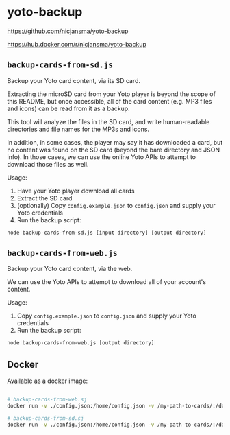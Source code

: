 # yoto-backup

https://github.com/nicjansma/yoto-backup

https://hub.docker.com/r/nicjansma/yoto-backup

## `backup-cards-from-sd.js`

Backup your Yoto card content, via its SD card.

Extracting the microSD card from your Yoto player is beyond the scope of this README, but once accessible, all of the card content (e.g. MP3 files and icons) can be read from it as a backup.

This tool will analyze the files in the SD card, and write human-readable directories and file names for the MP3s and icons.

In addition, in some cases, the player may say it has downloaded a card, but no content was found on the SD card (beyond the bare directory and JSON info).  In those cases, we can use the online Yoto APIs to attempt to download those files as well.

Usage:

1. Have your Yoto player download all cards
2. Extract the SD card
3. (optionally) Copy `config.example.json` to `config.json` and supply your Yoto credentials
4. Run the backup script:

```sh
node backup-cards-from-sd.js [input directory] [output directory]
```

## `backup-cards-from-web.js`

Backup your Yoto card content, via the web.

We can use the Yoto APIs to attempt to download all of your account's content.

Usage:

1. Copy `config.example.json` to `config.json` and supply your Yoto credentials
2. Run the backup script:

```sh
node backup-cards-from-web.js [output directory]
```

## Docker

Available as a docker image:

```sh

# backup-cards-from-web.sj
docker run -v ./config.json:/home/config.json -v /my-path-to-cards/:/data/ nicjansma:yoto-backup

# backup-cards-from-sd.sj
docker run -v ./config.json:/home/config.json -v /my-path-to-cards/:/data/ -v /my-path-to-sd-card/:/sd/ nicjansma:yoto-backup node backup-cards-from-sd.js /sd/ /data/
```
